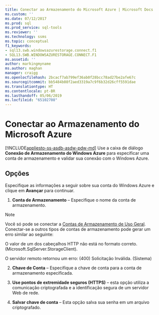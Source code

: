 ```yaml
---
title: Conectar ao Armazenamento do Microsoft Azure | Microsoft Docs
ms.custom: ''
ms.date: 07/12/2017
ms.prod: sql
ms.prod_service: sql-tools
ms.reviewer: ''
ms.technology: ssms
ms.topic: conceptual
f1_keywords:
- sql13.swb.windowsazurestorage.connect.f1
- SQL13.SWB.WINDOWSAZURESTORAGE.CONNECT.F1
ms.assetid: ''
author: markingmyname
ms.author: maghan
manager: craigg
ms.openlocfilehash: 2bcacf7ab799ef36ab0f28bcc78ad27be2afe67c
ms.sourcegitcommit: bb5484b08f2aed3319a7c9f6b32d26cff5591dae
ms.translationtype: HT
ms.contentlocale: pt-BR
ms.lasthandoff: 05/06/2019
ms.locfileid: "65102708"
---
```

# <a name="connect-to-microsoft-azure-storage"></a>Conectar ao Armazenamento do Microsoft Azure
[!INCLUDE[appliesto-ss-asdb-asdw-pdw-md](../../includes/appliesto-ss-asdb-asdw-pdw-md.md)]
Use a caixa de diálogo **Conexão de Armazenamento do Windows Azure** para especificar uma conta de armazenamento e validar sua conexão com o Windows Azure.  
  
## <a name="options"></a>Opções  
Especifique as informações a seguir sobre sua conta do Windows Azure e clique em **Avançar** para continuar.  
  
1.  **Conta de Armazenamento** – Especifique o nome da conta de armazenamento.

   >[!NOTE]
   > Você só pode se conectar a [Contas de Armazenamento de Uso Geral](https://docs.microsoft.com/azure/storage/storage-introduction#introducing-the-azure-storage-services). Conectar-se a outros tipos de contas de armazenamento pode gerar um erro similar ao seguinte:
   >
   >  O valor de um dos cabeçalhos HTTP não está no formato correto. (Microsoft.SqlServer.StorageClient).
   >
   >  O servidor remoto retornou um erro: (400) Solicitação Inválida. (Sistema)

2.  **Chave de Conta** – Especifique a chave de conta para a conta de armazenamento especificada.  
  
3.  **Use pontos de extremidade seguros (HTTPS)** – esta opção utiliza a comunicação criptografada e a identificação segura de um servidor Web de rede.  
  
4.  **Salvar chave de conta** – Esta opção salva sua senha em um arquivo criptografado.  
  
